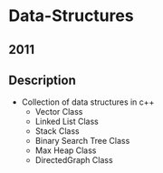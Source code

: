 # Data-Structures
## 2011
## Description
- Collection of data structures in c++
  * Vector Class
  * Linked List Class
  * Stack Class
  * Binary Search Tree Class
  * Max Heap Class
  * DirectedGraph Class
